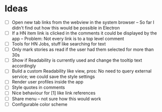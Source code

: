 # Ideas

- [ ] Open new tab links from the webview in the system browser – So far I didn't find out how this would be possible in Electron
- [ ] If a HN item link is clicked in the comments it could be displayed by the app – Problem: Not every link is to a top level comment
- [ ] Tools for HN Jobs, stuff like searching for text
- [ ] Only mark stories as read if the user had them selected for more than 30s
- [ ] Show if Readability is currently used and change the tooltip text accordingly
- [ ] Build a custom Readability like view, pros: No need to query external service; we could save the style settings
- [ ] Render user profiles inside the app
- [ ] Style quotes in comments
- [ ] Nice behaviour for [1] like link references
- [ ] Share menu – not sure how this would work
- [ ] Configurable color scheme
